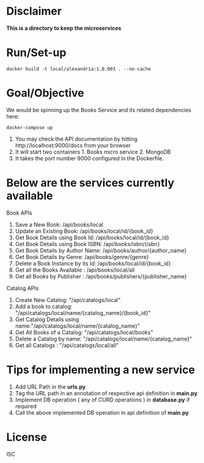 # Disclaimer
**This is a directory to keep the microservices**

# Run/Set-up
```console
docker build -t local/alexandria:1.0.003 . --no-cache
```

# Goal/Objective

We would be spinning up the Books Service and its related dependencies here:

```console
docker-compose up
```

1. You may check the API documentation by hitting http://localhost:9000/docs from your browser
1. It will start two containers 1. Books micro service 2. MongoDB
1. It takes the port number 9000 configured in the Dockerfile.




# Below are the services currently available

Book APIs
1. Save a New Book: /api/books/local
2. Update an Existing Book: /api/books/local/id/{book_id}
3. Get Book Details using Book Id: /api/books/local/id/{book_id}
4. Get Book Details using Book ISBN: /api/books/isbn/{isbn}
5. Get Book Details by Author Name: /api/books/author/{author_name}
6. Get Book Details by Genre: /api/books/genre/{genre}
7. Delete a Book Instance by its Id: /api/books/local/id/{book_id}
8. Get all the Books Available : /api/books/local/all
9. Get all Books by Publisher : /api/books/publishers/{publisher_name}

Catalog APIs
1. Create New Catalog: "/api/catalogs/local"
2. Add a book to catalog: "/api/catalogs/local/name/{catalog_name}/{book_id}"
3. Get Catalog Details using name:"/api/catalogs/local/name/{catalog_name}"
4. Get All Books of a Catalog: "/api/catalogs/local/books"
5. Delete a Catalog by name: "/api/catalogs/local/name/{catalog_name}"
6. Get all Catalogs : "/api/catalogs/local/all"


# Tips for implementing a new service
1. Add URL Path in the **urls.py**
2. Tag the URL path in an annotation of respective api definition in **main.py**
3. Implement DB operation ( any of CURD operations ) in **database.py** if required
4. Call the above implemented DB operation in api definition of  **main.py**


# License

ISC
